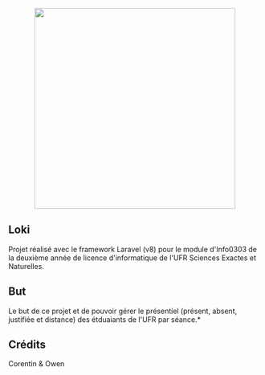 <p align="center"><a href="https://laravel.com" target="_blank"><img src="https://raw.githubusercontent.com/laravel/art/master/logo-lockup/5%20SVG/2%20CMYK/1%20Full%20Color/laravel-logolockup-cmyk-red.svg" width="400"></a></p>

## Loki

Projet réalisé avec le framework Laravel (v8) pour le module d'Info0303 de la deuxième année de licence d'informatique de l'UFR Sciences Exactes et Naturelles.

## But

Le but de ce projet et de pouvoir gérer le présentiel (présent, absent, justifiée et distance) des étduaiants de l'UFR par séance.*

## Crédits

Corentin & Owen

